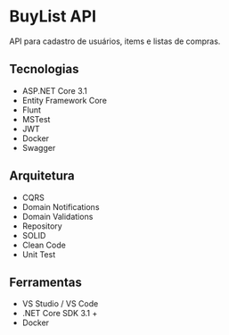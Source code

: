 # BuyList API

API para cadastro de usuários, items e listas de compras.

## Tecnologias

- ASP.NET Core 3.1
- Entity Framework Core
- Flunt
- MSTest
- JWT
- Docker
- Swagger

## Arquitetura

- CQRS
- Domain Notifications
- Domain Validations
- Repository
- SOLID
- Clean Code
- Unit Test

## Ferramentas

- VS Studio / VS Code
- .NET Core SDK 3.1 +
- Docker
